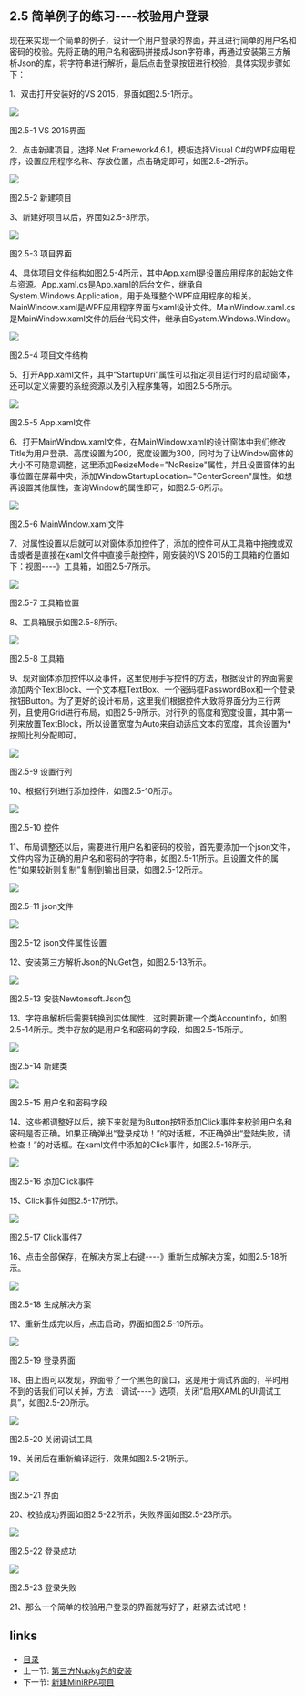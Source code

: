 ## 2.5 简单例子的练习----校验用户登录

现在来实现一个简单的例子，设计一个用户登录的界面，并且进行简单的用户名和密码的校验。先将正确的用户名和密码拼接成Json字符串，再通过安装第三方解析Json的库，将字符串进行解析，最后点击登录按钮进行校验，具体实现步骤如下：

1、双击打开安装好的VS 2015，界面如图2.5-1所示。

![](images/2.5-1.png) 

图2.5-1 VS 2015界面

2、点击新建项目，选择.Net Framework4.6.1，模板选择Visual C#的WPF应用程序，设置应用程序名称、存放位置，点击确定即可，如图2.5-2所示。

![](images/2.5-2.png) 

图2.5-2 新建项目

3、新建好项目以后，界面如2.5-3所示。

![](images/2.5-3.png) 

图2.5-3 项目界面

4、具体项目文件结构如图2.5-4所示，其中App.xaml是设置应用程序的起始文件与资源。App.xaml.cs是App.xaml的后台文件，继承自System.Windows.Application，用于处理整个WPF应用程序的相关。MainWindow.xaml是WPF应用程序界面与xaml设计文件。MainWindow.xaml.cs是MainWindow.xaml文件的后台代码文件，继承自System.Windows.Window。

![](images/2.5-4.png) 

图2.5-4 项目文件结构

5、打开App.xaml文件，其中“StartupUri”属性可以指定项目运行时的启动窗体，还可以定义需要的系统资源以及引入程序集等，如图2.5-5所示。

![](images/2.5-5.png) 

图2.5-5 App.xaml文件

6、打开MainWindow.xaml文件，在MainWindow.xaml的设计窗体中我们修改Title为用户登录、高度设置为200，宽度设置为300，同时为了让Window窗体的大小不可随意调整，这里添加ResizeMode="NoResize"属性，并且设置窗体的出事位置在屏幕中央，添加WindowStartupLocation="CenterScreen"属性。如想再设置其他属性，查询Window的属性即可，如图2.5-6所示。

![](images/2.5-6.png) 

图2.5-6 MainWindow.xaml文件

7、对属性设置以后就可以对窗体添加控件了，添加的控件可从工具箱中拖拽或双击或者是直接在xaml文件中直接手敲控件，刚安装的VS 2015的工具箱的位置如下：视图----》工具箱，如图2.5-7所示。

![](images/2.5-7.png) 

图2.5-7 工具箱位置

8、工具箱展示如图2.5-8所示。

![](images/2.5-8.png) 

图2.5-8 工具箱

9、现对窗体添加控件以及事件，这里使用手写控件的方法，根据设计的界面需要添加两个TextBlock、一个文本框TextBox、一个密码框PasswordBox和一个登录按钮Button。为了更好的设计布局，这里我们根据控件大致将界面分为三行两列，且使用Grid进行布局，如图2.5-9所示。对行列的高度和宽度设置，其中第一列来放置TextBlock，所以设置宽度为Auto来自动适应文本的宽度，其余设置为*按照比列分配即可。

![](images/2.5-9.png)

图2.5-9 设置行列

10、根据行列进行添加控件，如图2.5-10所示。

![](images/2.5-10.png)

图2.5-10 控件

11、布局调整还以后，需要进行用户名和密码的校验，首先要添加一个json文件，文件内容为正确的用户名和密码的字符串，如图2.5-11所示。且设置文件的属性“如果较新则复制”复制到输出目录，如图2.5-12所示。

![](images/2.5-11.png)

图2.5-11 json文件

![](images/2.5-12.png)

图2.5-12 json文件属性设置

12、安装第三方解析Json的NuGet包，如图2.5-13所示。

![](images/2.5-13.png)

图2.5-13 安装Newtonsoft.Json包

13、字符串解析后需要转换到实体属性，这时要新建一个类AccountInfo，如图2.5-14所示。类中存放的是用户名和密码的字段，如图2.5-15所示。

![](images/2.5-14.png)

图2.5-14 新建类

![](images/2.5-15.png)

图2.5-15 用户名和密码字段

14、这些都调整好以后，接下来就是为Button按钮添加Click事件来校验用户名和密码是否正确。如果正确弹出“登录成功！”的对话框，不正确弹出“登陆失败，请检查！”的对话框。在xaml文件中添加的Click事件，如图2.5-16所示。

![](images/2.5-16.png)

图2.5-16 添加Click事件

15、Click事件如图2.5-17所示。

![](images/2.5-1.png)

图2.5-17 Click事件7

16、点击全部保存，在解决方案上右键----》重新生成解决方案，如图2.5-18所示。

![](images/2.5-18.png)

图2.5-18 生成解决方案

17、重新生成完以后，点击启动，界面如图2.5-19所示。

![](images/2.5-19.png)

图2.5-19 登录界面

18、由上图可以发现，界面带了一个黑色的窗口，这是用于调试界面的，平时用不到的话我们可以关掉，方法：调试----》选项，关闭“启用XAML的UI调试工具”，如图2.5-20所示。

![](images/2.5-20.png)

图2.5-20 关闭调试工具

19、关闭后在重新编译运行，效果如图2.5-21所示。

![](images/2.5-21.png)

图2.5-21 界面

20、校验成功界面如图2.5-22所示，失败界面如图2.5-23所示。

![](images/2.5-22.png)

图2.5-22 登录成功

![](images/2.5-23.png)

图2.5-23 登录失败

21、那么一个简单的校验用户登录的界面就写好了，赶紧去试试吧！

## links
   * [目录](<preface.md>)
   * 上一节: [第三方Nupkg包的安装](<02.4.md>)
   * 下一节: [新建MiniRPA项目](<03.1.md>)